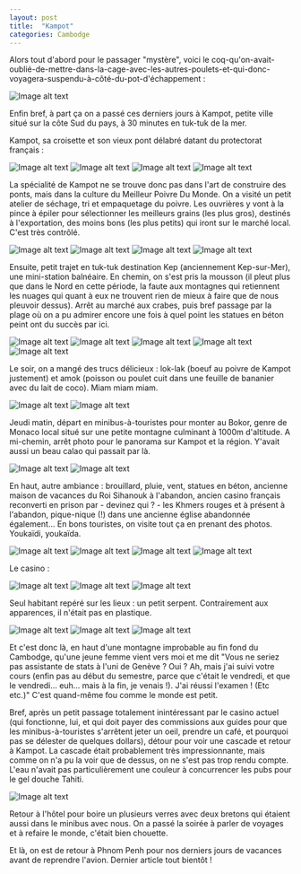 ```yaml
---
layout: post
title:  "Kampot"
categories: Cambodge
---
```

Alors tout d'abord pour le passager "mystère", voici le coq-qu'on-avait-oublié-de-mettre-dans-la-cage-avec-les-autres-poulets-et-qui-donc-voyagera-suspendu-à-côté-du-pot-d'échappement :

![Image alt text](/assets/img/wpid-Photo-20140725134314.jpg)

Enfin bref, à part ça on a passé ces derniers jours à Kampot, petite ville situé sur la côte Sud du pays, à 30 minutes en tuk-tuk de la mer.

Kampot, sa croisette et son vieux pont délabré datant du protectorat français :

![Image alt text](/assets/img/wpid-Photo-201407251343141.jpg)
![Image alt text](/assets/img/wpid-Photo-201407251343142.jpg)
![Image alt text](/assets/img/wpid-Photo-201407251343143.jpg)
![Image alt text](/assets/img/wpid-Photo-201407251343144.jpg)

La spécialité de Kampot ne se trouve donc pas dans l'art de construire des ponts, mais dans la culture du Meilleur Poivre Du Monde. On a visité un petit atelier de séchage, tri et empaquetage du poivre. Les ouvrières y vont à la pince à épiler pour sélectionner les meilleurs grains (les plus gros), destinés à l'exportation, des moins bons (les plus petits) qui iront sur le marché local. C'est très contrôlé.

![Image alt text](/assets/img/wpid-Photo-201407251343145.jpg)
![Image alt text](/assets/img/wpid-Photo-20140725134315.jpg)
![Image alt text](/assets/img/wpid-Photo-201407251343151.jpg)
![Image alt text](/assets/img/wpid-Photo-201407251343152.jpg)

Ensuite, petit trajet en tuk-tuk destination Kep (anciennement Kep-sur-Mer), une mini-station balnéaire. En chemin, on s'est pris la mousson (il pleut plus que dans le Nord en cette période, la faute aux montagnes qui retiennent les nuages qui quant à eux ne trouvent rien de mieux à faire que de nous pleuvoir dessus). Arrêt au marché aux crabes, puis bref passage par la plage où on a pu admirer encore une fois à quel point les statues en béton peint ont du succès par ici.

![Image alt text](/assets/img/wpid-Photo-201407251343153.jpg)
![Image alt text](/assets/img/wpid-Photo-201407251343154.jpg)
![Image alt text](/assets/img/wpid-Photo-201407251343155.jpg)
![Image alt text](/assets/img/wpid-Photo-20140725134316.jpg)
![Image alt text](/assets/img/wpid-Photo-201407251343161.jpg)

Le soir, on a mangé des trucs délicieux : lok-lak (boeuf au poivre de Kampot justement) et amok (poisson ou poulet cuit dans une feuille de bananier avec du lait de coco). Miam miam miam.

![Image alt text](/assets/img/wpid-Photo-201407251343162.jpg)
![Image alt text](/assets/img/wpid-Photo-201407251343163.jpg)

Jeudi matin, départ en minibus-à-touristes pour monter au Bokor, genre de Monaco local situé sur une petite montagne culminant à 1000m d'altitude. A mi-chemin, arrêt photo pour le panorama sur Kampot et la région. Y'avait aussi un beau calao qui passait par là.

![Image alt text](/assets/img/wpid-Photo-201407251343164.jpg)
![Image alt text](/assets/img/wpid-Photo-20140725134317.jpg)

En haut, autre ambiance : brouillard, pluie, vent, statues en béton, ancienne maison de vacances du Roi Sihanouk à l'abandon, ancien casino français reconverti en prison par - devinez qui ? - les Khmers rouges et à présent à l'abandon, pique-nique (!) dans une ancienne église abandonnée également... En bons touristes, on visite tout ça en prenant des photos. Youkaïdi, youkaïda.

![Image alt text](/assets/img/wpid-Photo-201407251343171.jpg)
![Image alt text](/assets/img/wpid-Photo-201407251343172.jpg)
![Image alt text](/assets/img/wpid-Photo-201407251343173.jpg)
![Image alt text](/assets/img/wpid-Photo-201407251343174.jpg)

Le casino :

![Image alt text](/assets/img/wpid-Photo-20140725134318.jpg)
![Image alt text](/assets/img/wpid-Photo-201407251343181.jpg)
![Image alt text](/assets/img/wpid-Photo-201407251343182.jpg)

Seul habitant repéré sur les lieux : un petit serpent. Contrairement aux apparences, il n'était pas en plastique.

![Image alt text](/assets/img/wpid-Photo-201407251343183.jpg)
![Image alt text](/assets/img/wpid-Photo-201407251343184.jpg)
![Image alt text](/assets/img/wpid-Photo-201407251343185.jpg)

Et c'est donc là, en haut d'une montagne improbable au fin fond du Cambodge, qu'une jeune femme vient vers moi et me dit "Vous ne seriez pas assistante de stats à l'uni de Genève ? Oui ? Ah, mais j'ai suivi votre cours (enfin pas au début du semestre, parce que c'était le vendredi, et que le vendredi... euh... mais à la fin, je venais !). J'ai réussi l'examen ! (Etc etc.)" C'est quand-même fou comme le monde est petit.

Bref, après un petit passage totalement inintéressant par le casino actuel (qui fonctionne, lui, et qui doit payer des commissions aux guides pour que les minibus-à-touristes s'arrêtent jeter un oeil, prendre un café, et pourquoi pas se délester de quelques dollars), détour pour voir une cascade et retour à Kampot. La cascade était probablement très impressionnante, mais comme on n'a pu la voir que de dessus, on ne s'est pas trop rendu compte. L'eau n'avait pas particulièrement une couleur à concurrencer les pubs pour le gel douche Tahiti.

![Image alt text](/assets/img/wpid-Photo-20140725134319.jpg)

Retour à l'hôtel pour boire un plusieurs verres avec deux bretons qui étaient aussi dans le minibus avec nous. On a passé la soirée à parler de voyages et à refaire le monde, c'était bien chouette.

Et là, on est de retour à Phnom Penh pour nos derniers jours de vacances avant de reprendre l'avion. Dernier article tout bientôt !



